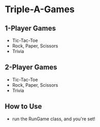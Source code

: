# Triple-A-Games
## 1-Player Games
- Tic-Tac-Toe
- Rock, Paper, Scissors
- Trivia

## 2-Player Games
- Tic-Tac-Toe
- Rock, Paper, Scissors
- Trivia

## How to Use
- run the RunGame class, and you're set!
